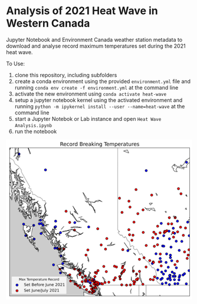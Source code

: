 # Analysis of 2021 Heat Wave in Western Canada

Jupyter Notebook and Environment Canada weather station metadata to download and analyse record maximum temperatures set during the 2021 heat wave.

To Use:
1. clone this repository, including subfolders
2. create a conda environment using the provided ```environment.yml``` file and running ```conda env create -f environment.yml``` at the command line
3. activate the new environment using ```conda activate heat-wave```
4. setup a jupyter notebook kernel using the activated environment and running ```python -m ipykernel install --user --name=heat-wave``` at the command line
5. start a Jupyter Notebok or Lab instance and open ```Heat Wave Analysis.ipynb```
6. run the notebook

![Record Breaking Heat Wave](record-breaking-temperature-map.png)
